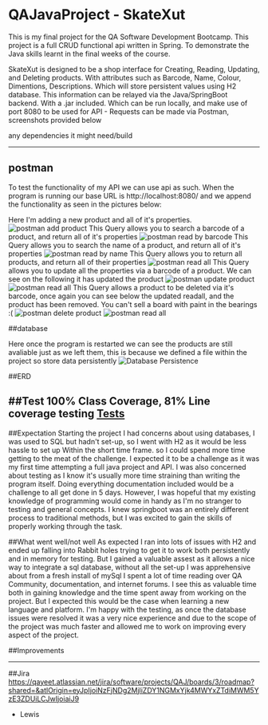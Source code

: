 # QAJavaProject - SkateXut

This is my final project for the QA Software Development Bootcamp. This project is a full CRUD functional api written in Spring. To demonstrate the Java skills learnt in the final weeks of the course.

SkateXut is designed to be a shop interface for Creating, Reading, Updating, and Deleting products. With attributes such as Barcode, Name, Colour, Dimentions, Descriptions. Which will store persistent values using H2 database. This information can be relayed via the Java/SpringBoot backend. With a .jar included. Which can be run locally, and make use of port 8080 to be used for API - Requests can be made via Postman, screenshots provided below


any dependencies it might need/build




--------------------------------------------

## postman

To test the functionality of my API we can use api as such. When the program is running our base URL is http://localhost:8080/ and we append the functionality as seen in the pictures below:

Here I'm adding a new product and all of it's properties.
![postman add product](/Documentation/postman1.png)
This Query allows you to search a barcode of a product, and return all of it's properties
![postman read by barcode](/Documentation/postman2.png)
This Query allows you to search the name of a product, and return all of it's properties
![postman read by name](/Documentation/postman3.png)
This Query allows you to return all products, and return all of their properties
![postman read all](/Documentation/postman4.png)
This Query allows you to update all the properties via a barcode of a product. We can see on the following it has updated the product
![postman update product](/Documentation/postman5.png)
![postman read all](/Documentation/postman6.png)
This Query allows a product to be deleted via it's barcode, once again you can see below the updated readall, and the product has been removed. You can't sell a board with paint in the bearings :(
![postman delete product](/Documentation/postman7.png)
![postman read all](/Documentation/postman8.png)


##database

Here once the program is restarted we can see the products are still avaliable just as we left them, this is because we defined a file within the project so store data persistently
![Database Persistence](/Documentation/SQL1.png)



##ERD


##Test
100% Class Coverage, 81% Line coverage testing
[Tests](/Documentation/Test.png)
--------------------------------------------

##Expectation
Starting the project I had concerns about using databases, I was used to SQL but hadn't set-up, so I went with H2 as it would be less hassle to set up Within the short time frame. so I could spend more time getting to the meat of the challenge. 
I expected it to be a challenge as it was my first time attempting a full java project and API. I was also concerned about testing as I know it's usually more time straining than writing the program itself. Doing everything documentation included would be a challenge to all get done in 5 days.
However, I was hopeful that my existing knowledge of programming would come in handy as I'm no stranger to testing and general concepts. I knew springboot was an entirely different process to traditional methods, but I was excited to gain the skills of properly working through the task.

##What went well/not well
As expected I ran into lots of issues with H2 and ended up falling into Rabbit holes trying to get it to work both persistently and in memory for testing. But I gained a valuable assest as it allows a nice way to integrate a sql database, without all the set-up I was apprehensive about from a fresh install of mySql
I spent a lot of time reading over QA Community, documentation, and internet forums. I see this as valuable time both in gaining knowledge and the time spent away from working on the project. But I expected this would be the case when learning a new language and platform.
I'm happy with the testing, as once the database issues were resolved it was a very nice experience and due to the scope of the project was much faster and allowed me to work on improving every aspect of the project.

##Improvements



--------------------------------------------
##Jira
https://qayeet.atlassian.net/jira/software/projects/QAJ/boards/3/roadmap?shared=&atlOrigin=eyJpIjoiNzFjNDg2MjliZDY1NGMxYjk4MWYxZTdiMWM5YzE3ZDUiLCJwIjoiaiJ9

- Lewis
